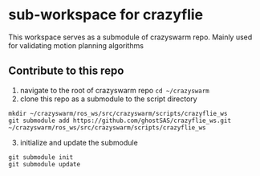# sub-workspace for crazyflie
This workspace serves as a submodule of crazyswarm repo. Mainly used for validating motion planning algorithms

## Contribute to this repo
1. navigate to the root of crazyswarm repo
`cd ~/crazyswarm`
2. clone this repo as a submodule to the script directory
```
mkdir ~/crazyswarm/ros_ws/src/crazyswarm/scripts/crazyflie_ws
git submodule add https://github.com/ghostSAS/crazyflie_ws.git ~/crazyswarm/ros_ws/src/crazyswarm/scripts/crazyflie_ws
```
3. initialize and update the submodule
```
git submodule init
git submodule update
```


